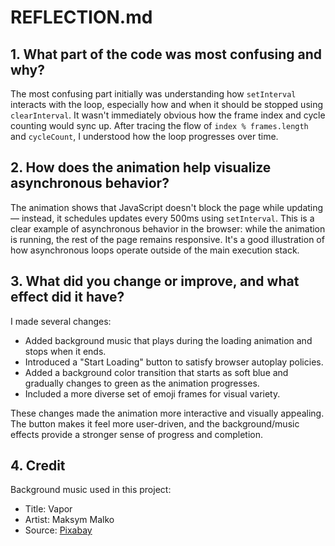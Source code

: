 # REFLECTION.md

## 1. What part of the code was most confusing and why?

The most confusing part initially was understanding how `setInterval` interacts with the loop, especially how and when it should be stopped using `clearInterval`. It wasn't immediately obvious how the frame index and cycle counting would sync up. After tracing the flow of `index % frames.length` and `cycleCount`, I understood how the loop progresses over time.

## 2. How does the animation help visualize asynchronous behavior?

The animation shows that JavaScript doesn't block the page while updating — instead, it schedules updates every 500ms using `setInterval`. This is a clear example of asynchronous behavior in the browser: while the animation is running, the rest of the page remains responsive. It's a good illustration of how asynchronous loops operate outside of the main execution stack.

## 3. What did you change or improve, and what effect did it have?

I made several changes:
- Added background music that plays during the loading animation and stops when it ends.
- Introduced a "Start Loading" button to satisfy browser autoplay policies.
- Added a background color transition that starts as soft blue and gradually changes to green as the animation progresses.
- Included a more diverse set of emoji frames for visual variety.

These changes made the animation more interactive and visually appealing. The button makes it feel more user-driven, and the background/music effects provide a stronger sense of progress and completion.

## 4. Credit

Background music used in this project:
- Title: Vapor
- Artist: Maksym Malko
- Source: [Pixabay](https://pixabay.com/music/ambient-vapor-334863/)
